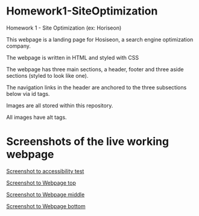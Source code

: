 # Homework1-SiteOptimization
Homework 1 - Site Optimization (ex: Horiseon)

This webpage is a landing page for Hosiseon, a search engine optimization company. 

The webpage is written in HTML and styled with CSS

The webpage has three main sections, a header, footer and three aside sections (styled to look like one).

The navigation links in the header are anchored to the three subsections below via id tags. 

Images are all stored within this repository. 

All images have alt tags. 

# Screenshots of the live working webpage

[Screenshot to accessibility test](https://github.com/AliciaJK/Homework1-SiteOptimization/blob/main/WaveAccessibilityScreenshot.PNG) 

[Screenshot to Webpage top](https://github.com/AliciaJK/Homework1-SiteOptimization/blob/main/WebpageScreenshotTop.PNG) 

[Screenshot to Webpage middle](https://github.com/AliciaJK/Homework1-SiteOptimization/blob/main/WebpageScreenshotMiddle.PNG) 

[Screenshot to Webpage bottom](https://github.com/AliciaJK/Homework1-SiteOptimization/blob/main/WebpageScreenshotBottom.PNG) 